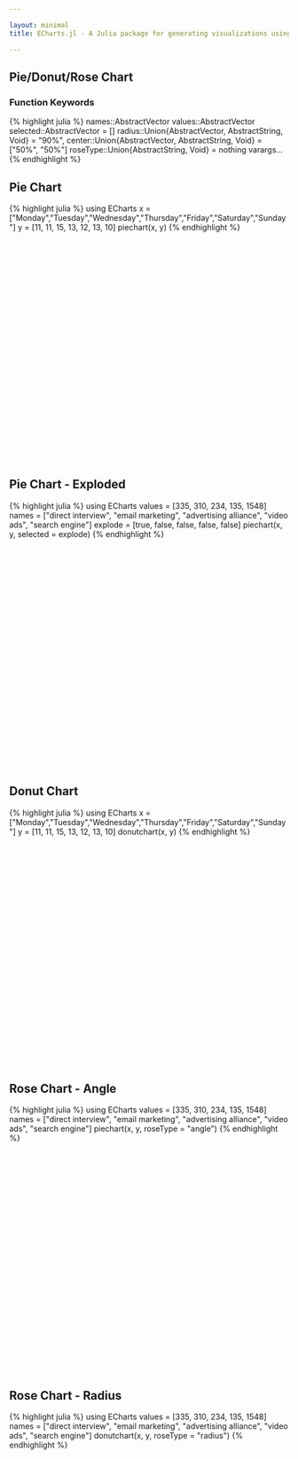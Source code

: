 ```yaml
---

layout: minimal
title: ECharts.jl - A Julia package for generating visualizations using ECharts

---
```


## Pie/Donut/Rose Chart

### Function Keywords
{% highlight julia %}
names::AbstractVector
values::AbstractVector
selected::AbstractVector = []
radius::Union{AbstractVector, AbstractString, Void} = "90%",
center::Union{AbstractVector, AbstractString, Void} = ["50%", "50%"]
roseType::Union{AbstractString, Void} = nothing
varargs...
{% endhighlight %}

## Pie Chart
{% highlight julia %}
using ECharts
x = ["Monday","Tuesday","Wednesday","Thursday","Friday","Saturday","Sunday"]
y = [11, 11, 15, 13, 12, 13, 10]
piechart(x, y)
{% endhighlight %}

<div id="pie" style="height:400px;width:800px;"></div>
<script type="text/javascript">
    // Initialize after dom ready
    var myChart = echarts.init(document.getElementById("pie"));

    // Load data into the ECharts instance
    myChart.setOption({"toolbox":{"itemGap":15,"show":false,"x":"right","feature":{},"orient":"vertical","y":"center"},"title":{},"series":[{"data":[{"name":"Monday","selected":false,"value":11},{"name":"Tuesday","selected":false,"value":11},{"name":"Wednesday","selected":false,"value":15},{"name":"Thursday","selected":false,"value":13},{"name":"Friday","selected":false,"value":12},{"name":"Saturday","selected":false,"value":13},{"name":"Sunday","selected":false,"value":10}],"smooth":false,"radius":"90%","center":["50%","50%"],"type":"pie"}],"backgroundColor":"rgba(0,0,0,0)"});
</script>

## Pie Chart - Exploded

{% highlight julia %}
using ECharts
values = [335, 310, 234, 135, 1548]
names = ["direct interview", "email marketing", "advertising alliance", "video ads", "search engine"]
explode = [true, false, false, false, false]
piechart(x, y, selected = explode)
{% endhighlight %}

<div id="piex" style="height:400px;width:800px;"></div>
<script type="text/javascript">
    // Initialize after dom ready
    var myChart = echarts.init(document.getElementById("piex"));

    // Load data into the ECharts instance
    myChart.setOption({"toolbox":{"itemGap":15,"show":false,"x":"right","feature":{},"orient":"vertical","y":"center"},"title":{},"series":[{"data":[{"name":"direct interview","selected":true,"value":335},{"name":"email marketing","selected":false,"value":310},{"name":"advertising alliance","selected":false,"value":234},{"name":"video ads","selected":false,"value":135},{"name":"search engine","selected":false,"value":1548}],"smooth":false,"radius":"90%","center":["50%","50%"],"type":"pie"}],"backgroundColor":"rgba(0,0,0,0)"});
</script>

## Donut Chart

{% highlight julia %}
using ECharts
x = ["Monday","Tuesday","Wednesday","Thursday","Friday","Saturday","Sunday"]
y = [11, 11, 15, 13, 12, 13, 10]
donutchart(x, y)
{% endhighlight %}

<div id="donut" style="height:400px;width:800px;"></div>
<script type="text/javascript">
    // Initialize after dom ready
    var myChart = echarts.init(document.getElementById("donut"));

    // Load data into the ECharts instance
    myChart.setOption({"toolbox":{"itemGap":15,"show":false,"x":"right","feature":{},"orient":"vertical","y":"center"},"title":{},"series":[{"data":[{"name":"Monday","selected":false,"value":11},{"name":"Tuesday","selected":false,"value":11},{"name":"Wednesday","selected":false,"value":15},{"name":"Thursday","selected":false,"value":13},{"name":"Friday","selected":false,"value":12},{"name":"Saturday","selected":false,"value":13},{"name":"Sunday","selected":false,"value":10}],"smooth":false,"radius":["50%","90%"],"type":"pie"}],"backgroundColor":"rgba(0,0,0,0)"});
</script>

## Rose Chart - Angle

{% highlight julia %}
using ECharts
values = [335, 310, 234, 135, 1548]
names = ["direct interview", "email marketing", "advertising alliance", "video ads", "search engine"]
piechart(x, y, roseType = "angle")
{% endhighlight %}

<div id="roseangle" style="height:400px;width:800px;"></div>
<script type="text/javascript">
    // Initialize after dom ready
    var myChart = echarts.init(document.getElementById("roseangle"));

    // Load data into the ECharts instance
    myChart.setOption({"toolbox":{"itemGap":15,"show":false,"x":"right","feature":{},"orient":"vertical","y":"center"},"title":{},"series":[{"data":[{"name":"direct interview","selected":false,"value":335},{"name":"email marketing","selected":false,"value":310},{"name":"advertising alliance","selected":false,"value":234},{"name":"video ads","selected":false,"value":135},{"name":"search engine","selected":false,"value":1548}],"smooth":false,"radius":"90%","center":["50%","50%"],"type":"pie","roseType":"angle"}],"backgroundColor":"rgba(0,0,0,0)"});
</script>

## Rose Chart - Radius

{% highlight julia %}
using ECharts
values = [335, 310, 234, 135, 1548]
names = ["direct interview", "email marketing", "advertising alliance", "video ads", "search engine"]
donutchart(x, y, roseType = "radius")
{% endhighlight %}

<div id="roseradius" style="height:400px;width:800px;"></div>
<script type="text/javascript">
    // Initialize after dom ready
    var myChart = echarts.init(document.getElementById("roseradius"));

    // Load data into the ECharts instance
    myChart.setOption({"toolbox":{"itemGap":15,"show":false,"x":"right","feature":{},"orient":"vertical","y":"center"},"title":{},"series":[{"data":[{"name":"direct interview","selected":false,"value":335},{"name":"email marketing","selected":false,"value":310},{"name":"advertising alliance","selected":false,"value":234},{"name":"video ads","selected":false,"value":135},{"name":"search engine","selected":false,"value":1548}],"smooth":false,"radius":["50%","90%"],"type":"pie","roseType":"radius"}],"backgroundColor":"rgba(0,0,0,0)"});
</script>
